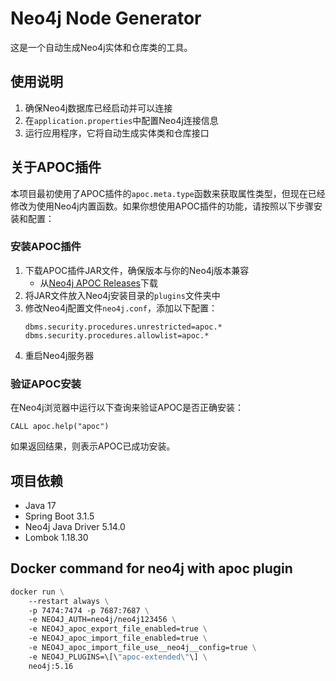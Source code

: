 # Neo4j Node Generator

这是一个自动生成Neo4j实体和仓库类的工具。

## 使用说明

1. 确保Neo4j数据库已经启动并可以连接
2. 在`application.properties`中配置Neo4j连接信息
3. 运行应用程序，它将自动生成实体类和仓库接口

## 关于APOC插件

本项目最初使用了APOC插件的`apoc.meta.type`函数来获取属性类型，但现在已经修改为使用Neo4j内置函数。如果你想使用APOC插件的功能，请按照以下步骤安装和配置：

### 安装APOC插件

1. 下载APOC插件JAR文件，确保版本与你的Neo4j版本兼容
   - 从[Neo4j APOC Releases](https://github.com/neo4j-contrib/neo4j-apoc-procedures/releases)下载
2. 将JAR文件放入Neo4j安装目录的`plugins`文件夹中
3. 修改Neo4j配置文件`neo4j.conf`，添加以下配置：
   ```
   dbms.security.procedures.unrestricted=apoc.*
   dbms.security.procedures.allowlist=apoc.*
   ```
4. 重启Neo4j服务器

### 验证APOC安装

在Neo4j浏览器中运行以下查询来验证APOC是否正确安装：

```cypher
CALL apoc.help("apoc")
```

如果返回结果，则表示APOC已成功安装。

## 项目依赖

- Java 17
- Spring Boot 3.1.5
- Neo4j Java Driver 5.14.0
- Lombok 1.18.30

## Docker command for neo4j with apoc plugin
```dockerfile
docker run \
    --restart always \
    -p 7474:7474 -p 7687:7687 \
    -e NEO4J_AUTH=neo4j/neo4j123456 \
    -e NEO4J_apoc_export_file_enabled=true \
    -e NEO4J_apoc_import_file_enabled=true \
    -e NEO4J_apoc_import_file_use__neo4j__config=true \
    -e NEO4J_PLUGINS=\[\"apoc-extended\"\] \
    neo4j:5.16
```


